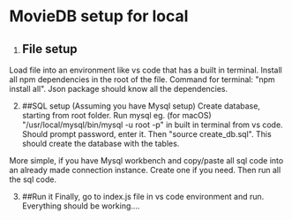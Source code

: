 # MovieDB setup for local


1. ## File setup
Load file into an environment like vs code that has a built in terminal.
Install all npm dependencies in the root of the file. Command for terminal: "npm install all". Json package should know all the dependencies.

2. ##SQL setup (Assuming you have Mysql setup)
Create database, starting from root folder. Run mysql eg. (for macOS) "/usr/local/mysql/bin/mysql -u root -p" in built in terminal from vs code.
Should prompt password, enter it.
Then "source create_db.sql". This should create the database with the tables.

More simple, if you have Mysql workbench and copy/paste all sql code into an already made connection instance. Create one if you need. Then run all the sql code.

3. ##Run it
Finally, go to index.js file in vs code environment and run. Everything should be working....


 
